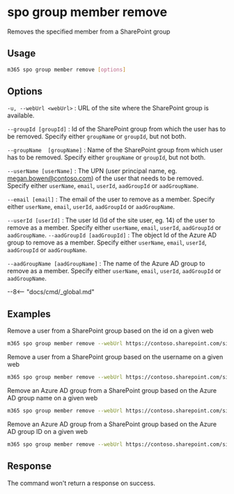 # spo group member remove

Removes the specified member from a SharePoint group

## Usage

```sh
m365 spo group member remove [options]
```

## Options

`-u, --webUrl <webUrl>`
: URL of the site where the SharePoint group is available.

`--groupId [groupId]`
: Id of the SharePoint group from which the user has to be removed. Specify either `groupName` or `groupId`, but not both.

`--groupName  [groupName]`
: Name of the SharePoint group from which user has to be removed. Specify either `groupName` or `groupId`, but not both.

`--userName [userName]`
: The UPN (user principal name, eg. megan.bowen@contoso.com) of the user that needs to be removed. Specify either `userName`, `email`, `userId`, `aadGroupId` or `aadGroupName`.

`--email [email]`
: The email of the user to remove as a member. Specify either `userName`, `email`, `userId`, `aadGroupId` or `aadGroupName`.

`--userId [userId]`
: The user Id (Id of the site user, eg. 14) of the user to remove as a member. Specify either `userName`, `email`, `userId`, `aadGroupId` or `aadGroupName`.
`--aadGroupId [aadGroupId]`
: The object Id of the Azure AD group to remove as a member. Specify either `userName`, `email`, `userId`, `aadGroupId` or `aadGroupName`.

`--aadGroupName [aadGroupName]`
: The name of the Azure AD group to remove as a member. Specify either `userName`, `email`, `userId`, `aadGroupId` or `aadGroupName`.

--8<-- "docs/cmd/_global.md"

## Examples

Remove a user from a SharePoint group based on the id on a given web

```sh
m365 spo group member remove --webUrl https://contoso.sharepoint.com/sites/SiteA --groupId 5 --userName "Alex.Wilber@contoso.com"
```

Remove a user from a SharePoint group based on the username on a given web

```sh
m365 spo group member remove --webUrl https://contoso.sharepoint.com/sites/SiteA --groupName "Site A Visitors" --email "Alex.Wilber@contoso.com"
```

Remove an Azure AD group from a SharePoint group based on the Azure AD group name on a given web

```sh
m365 spo group member remove --webUrl https://contoso.sharepoint.com/sites/SiteA --groupId 5 --aadGroupName "Azure AD Security Group"
```

Remove an Azure AD group from a SharePoint group based on the Azure AD group ID on a given web

```sh
m365 spo group member remove --webUrl https://contoso.sharepoint.com/sites/SiteA --groupName "Site A Visitors" --aadGroupId "5786b8e8-c495-4734-b345-756733960730"
```

## Response

The command won't return a response on success.
